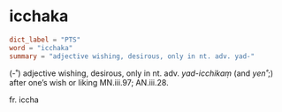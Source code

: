# icchaka

``` toml
dict_label = "PTS"
word = "icchaka"
summary = "adjective wishing, desirous, only in nt. adv. yad-"
```

(\-˚) adjective wishing, desirous, only in nt. adv. *yad\-icchikaṃ* (and *yen˚*;) after one’s wish or liking MN.iii.97; AN.iii.28.

fr. iccha

